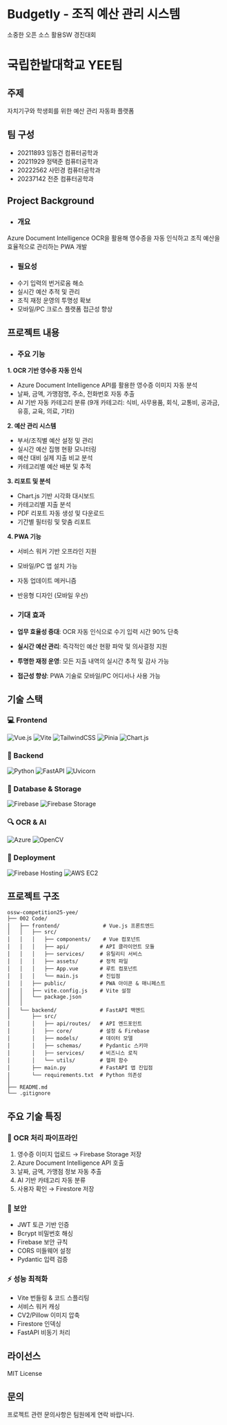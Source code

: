 # Budgetly - 조직 예산 관리 시스템
소중한 오픈 소스 활용SW 경진대회
# 국립한밭대학교 YEE팀

## 주제
자치기구와 학생회를 위한 예산 관리 자동화 플랫폼

## 팀 구성
- 20211893 임동건 컴퓨터공학과
- 20211929 정택준 컴퓨터공학과
- 20222562 사민경 컴퓨터공학과
- 20237142 전준 컴퓨터공학과

## Project Background
  - ### 개요
  Azure Document Intelligence OCR을 활용해 영수증을 자동 인식하고 조직 예산을 효율적으로 관리하는 PWA 개발

  - ### 필요성
  - 수기 입력의 번거로움 해소
  - 실시간 예산 추적 및 관리
  - 조직 재정 운영의 투명성 확보
  - 모바일/PC 크로스 플랫폼 접근성 향상

## 프로젝트 내용
  - ### 주요 기능
  **1. OCR 기반 영수증 자동 인식**
  - Azure Document Intelligence API를 활용한 영수증 이미지 자동 분석
  - 날짜, 금액, 가맹점명, 주소, 전화번호 자동 추출
  - AI 기반 자동 카테고리 분류 (9개 카테고리: 식비, 사무용품, 회식, 교통비, 공과금, 유흥, 교육, 의료, 기타)

  **2. 예산 관리 시스템**
  - 부서/조직별 예산 설정 및 관리
  - 실시간 예산 집행 현황 모니터링
  - 예산 대비 실제 지출 비교 분석
  - 카테고리별 예산 배분 및 추적

  **3. 리포트 및 분석**
  - Chart.js 기반 시각화 대시보드
  - 카테고리별 지출 분석
  - PDF 리포트 자동 생성 및 다운로드
  - 기간별 필터링 및 맞춤 리포트

  **4. PWA 기능**
  - 서비스 워커 기반 오프라인 지원
  - 모바일/PC 앱 설치 가능
  - 자동 업데이트 메커니즘
  - 반응형 디자인 (모바일 우선)

  - ### 기대 효과
  - **업무 효율성 증대**: OCR 자동 인식으로 수기 입력 시간 90% 단축
  - **실시간 예산 관리**: 즉각적인 예산 현황 파악 및 의사결정 지원
  - **투명한 재정 운영**: 모든 지출 내역의 실시간 추적 및 감사 가능
  - **접근성 향상**: PWA 기술로 모바일/PC 어디서나 사용 가능

## 기술 스택

  ### 💻 Frontend
  ![Vue.js](https://img.shields.io/badge/Vue.js_3-4FC08D?style=for-the-badge&logo=vuedotjs&logoColor=white)
  ![Vite](https://img.shields.io/badge/Vite-646CFF?style=for-the-badge&logo=vite&logoColor=white)
  ![TailwindCSS](https://img.shields.io/badge/Tailwind_CSS-06B6D4?style=for-the-badge&logo=tailwindcss&logoColor=white)
  ![Pinia](https://img.shields.io/badge/Pinia-FFD859?style=for-the-badge&logo=pinia&logoColor=black)
  ![Chart.js](https://img.shields.io/badge/Chart.js-FF6384?style=for-the-badge&logo=chartdotjs&logoColor=white)

  ### 🔧 Backend
  ![Python](https://img.shields.io/badge/Python_3.11+-3776AB?style=for-the-badge&logo=python&logoColor=white)
  ![FastAPI](https://img.shields.io/badge/FastAPI-009688?style=for-the-badge&logo=fastapi&logoColor=white)
  ![Uvicorn](https://img.shields.io/badge/Uvicorn-499848?style=for-the-badge&logo=gunicorn&logoColor=white)

  ### 💾 Database & Storage
  ![Firebase](https://img.shields.io/badge/Firebase_Firestore-FFCA28?style=for-the-badge&logo=firebase&logoColor=black)
  ![Firebase Storage](https://img.shields.io/badge/Firebase_Storage-FFCA28?style=for-the-badge&logo=firebase&logoColor=black)

  ### 🔍 OCR & AI
  ![Azure](https://img.shields.io/badge/Azure_Document_Intelligence-0078D4?style=for-the-badge&logo=microsoftazure&logoColor=white)
  ![OpenCV](https://img.shields.io/badge/OpenCV-5C3EE8?style=for-the-badge&logo=opencv&logoColor=white)

  ### 🚀 Deployment
  ![Firebase Hosting](https://img.shields.io/badge/Firebase_Hosting-FFCA28?style=for-the-badge&logo=firebase&logoColor=black)
  ![AWS EC2](https://img.shields.io/badge/AWS_EC2-FF9900?style=for-the-badge&logo=amazonec2&logoColor=white)

## 프로젝트 구조

```
ossw-competition25-yee/
├── 002 Code/
│   ├── frontend/              # Vue.js 프론트엔드
│   │   ├── src/
│   │   │   ├── components/    # Vue 컴포넌트
│   │   │   ├── api/          # API 클라이언트 모듈
│   │   │   ├── services/     # 유틸리티 서비스
│   │   │   ├── assets/       # 정적 파일
│   │   │   ├── App.vue       # 루트 컴포넌트
│   │   │   └── main.js       # 진입점
│   │   ├── public/           # PWA 아이콘 & 매니페스트
│   │   ├── vite.config.js    # Vite 설정
│   │   └── package.json
│   │
│   └── backend/              # FastAPI 백엔드
│       ├── src/
│       │   ├── api/routes/   # API 엔드포인트
│       │   ├── core/         # 설정 & Firebase
│       │   ├── models/       # 데이터 모델
│       │   ├── schemas/      # Pydantic 스키마
│       │   ├── services/     # 비즈니스 로직
│       │   └── utils/        # 헬퍼 함수
│       ├── main.py           # FastAPI 앱 진입점
│       └── requirements.txt  # Python 의존성
│
├── README.md
└── .gitignore
```

## 주요 기술 특징

### 🎯 OCR 처리 파이프라인
1. 영수증 이미지 업로드 → Firebase Storage 저장
2. Azure Document Intelligence API 호출
3. 날짜, 금액, 가맹점 정보 자동 추출
4. AI 기반 카테고리 자동 분류
5. 사용자 확인 → Firestore 저장

### 🔐 보안
- JWT 토큰 기반 인증
- Bcrypt 비밀번호 해싱
- Firebase 보안 규칙
- CORS 미들웨어 설정
- Pydantic 입력 검증

### ⚡ 성능 최적화
- Vite 번들링 & 코드 스플리팅
- 서비스 워커 캐싱
- CV2/Pillow 이미지 압축
- Firestore 인덱싱
- FastAPI 비동기 처리

## 라이선스
MIT License

## 문의
프로젝트 관련 문의사항은 팀원에게 연락 바랍니다.
